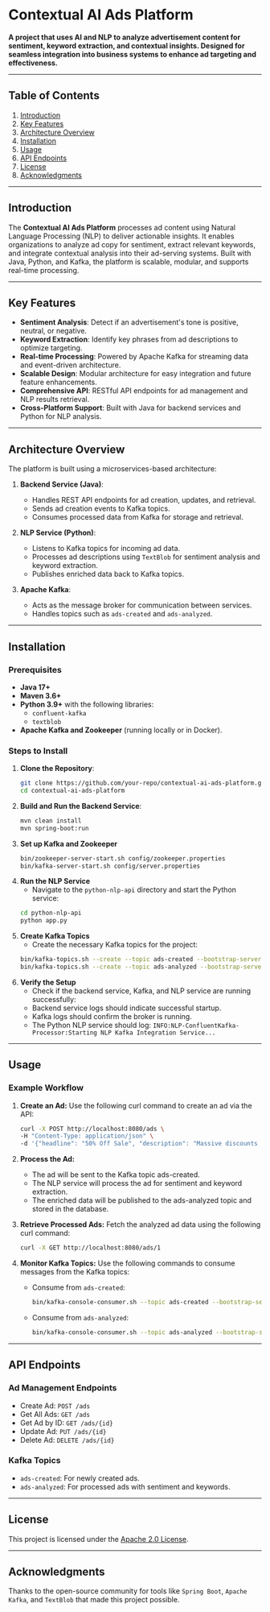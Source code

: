 # Contextual AI Ads Platform

**A project that uses AI and NLP to analyze advertisement content for sentiment, keyword extraction, and contextual insights. Designed for seamless integration into business systems to enhance ad targeting and effectiveness.**

---

## Table of Contents

1. [Introduction](#introduction)
2. [Key Features](#key-features)
3. [Architecture Overview](#architecture-overview)
4. [Installation](#installation)
5. [Usage](#usage)
6. [API Endpoints](#api-endpoints)
7. [License](#license)
8. [Acknowledgments](#acknowledgments)

---

## Introduction

The **Contextual AI Ads Platform** processes ad content using Natural Language Processing (NLP) to deliver actionable insights. It enables organizations to analyze ad copy for sentiment, extract relevant keywords, and integrate contextual analysis into their ad-serving systems. Built with Java, Python, and Kafka, the platform is scalable, modular, and supports real-time processing.

---

## Key Features

- **Sentiment Analysis**: Detect if an advertisement's tone is positive, neutral, or negative.
- **Keyword Extraction**: Identify key phrases from ad descriptions to optimize targeting.
- **Real-time Processing**: Powered by Apache Kafka for streaming data and event-driven architecture.
- **Scalable Design**: Modular architecture for easy integration and future feature enhancements.
- **Comprehensive API**: RESTful API endpoints for ad management and NLP results retrieval.
- **Cross-Platform Support**: Built with Java for backend services and Python for NLP analysis.

---

## Architecture Overview

The platform is built using a microservices-based architecture:

1. **Backend Service (Java)**:
    - Handles REST API endpoints for ad creation, updates, and retrieval.
    - Sends ad creation events to Kafka topics.
    - Consumes processed data from Kafka for storage and retrieval.

2. **NLP Service (Python)**:
    - Listens to Kafka topics for incoming ad data.
    - Processes ad descriptions using `TextBlob` for sentiment analysis and keyword extraction.
    - Publishes enriched data back to Kafka topics.

3. **Apache Kafka**:
    - Acts as the message broker for communication between services.
    - Handles topics such as `ads-created` and `ads-analyzed`.

---

## Installation

### Prerequisites

- **Java 17+**
- **Maven 3.6+**
- **Python 3.9+** with the following libraries:
    - `confluent-kafka`
    - `textblob`
- **Apache Kafka and Zookeeper** (running locally or in Docker).


### Steps to Install

1. **Clone the Repository**:
   ```bash
   git clone https://github.com/your-repo/contextual-ai-ads-platform.git
   cd contextual-ai-ads-platform

2. **Build and Run the Backend Service**:
   ```bash
   mvn clean install
   mvn spring-boot:run
   
3. **Set up Kafka and Zookeeper**
   ```bash
   bin/zookeeper-server-start.sh config/zookeeper.properties
   bin/kafka-server-start.sh config/server.properties

4. **Run the NLP Service**
   - Navigate to the `python-nlp-api` directory and start the Python service:
   ```bash
   cd python-nlp-api
   python app.py

5. **Create Kafka Topics**
   - Create the necessary Kafka topics for the project:
   ```bash
   bin/kafka-topics.sh --create --topic ads-created --bootstrap-server localhost:9092
   bin/kafka-topics.sh --create --topic ads-analyzed --bootstrap-server localhost:9092

6. **Verify the Setup**
   - Check if the backend service, Kafka, and NLP service are running successfully:
   - Backend service logs should indicate successful startup.
   - Kafka logs should confirm the broker is running.
   - The Python NLP service should log: `INFO:NLP-ConfluentKafka-Processor:Starting NLP Kafka Integration Service...`

---

## Usage
### Example Workflow

1. **Create an Ad:** Use the following curl command to create an ad via the API:
   ```bash
   curl -X POST http://localhost:8080/ads \
   -H "Content-Type: application/json" \
   -d '{"headline": "50% Off Sale", "description": "Massive discounts on summer collections!"}'
2. **Process the Ad:**

   - The ad will be sent to the Kafka topic ads-created.
   - The NLP service will process the ad for sentiment and keyword extraction.
   - The enriched data will be published to the ads-analyzed topic and stored in the database.

3. **Retrieve Processed Ads:** Fetch the analyzed ad data using the following curl command:

   ```bash
   curl -X GET http://localhost:8080/ads/1

4. **Monitor Kafka Topics:** Use the following commands to consume messages from the Kafka topics:

   - Consume from `ads-created`:

     ```bash
     bin/kafka-console-consumer.sh --topic ads-created --bootstrap-server localhost:9092 --from-beginning

   - Consume from `ads-analyzed`:
     ```bash
     bin/kafka-console-consumer.sh --topic ads-analyzed --bootstrap-server localhost:9092 --from-beginning

---

## API Endpoints
### Ad Management Endpoints
- Create Ad: `POST /ads`
- Get All Ads: `GET /ads`
- Get Ad by ID: `GET /ads/{id}`
- Update Ad: `PUT /ads/{id}`
- Delete Ad: `DELETE /ads/{id}`
### Kafka Topics
- `ads-created`: For newly created ads.
- `ads-analyzed`: For processed ads with sentiment and keywords.

---

## License
This project is licensed under the [Apache 2.0 License](https://www.apache.org/licenses/LICENSE-2.0).

---

## Acknowledgments
Thanks to the open-source community for tools like `Spring Boot`, `Apache Kafka`, and `TextBlob` that made this project possible.
